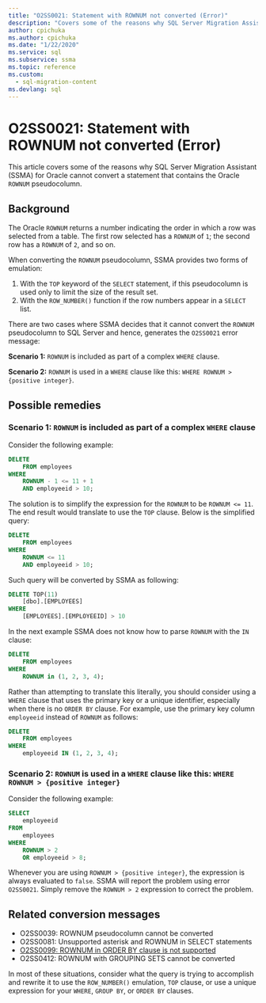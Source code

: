 ```yaml
---
title: "O2SS0021: Statement with ROWNUM not converted (Error)"
description: "Covers some of the reasons why SQL Server Migration Assistant (SSMA) for Oracle cannot convert a statement that contains the Oracle ROWNUM pseudocolumn."
author: cpichuka
ms.author: cpichuka
ms.date: "1/22/2020"
ms.service: sql
ms.subservice: ssma
ms.topic: reference
ms.custom:
  - sql-migration-content
ms.devlang: sql
---
```


# O2SS0021: Statement with ROWNUM not converted (Error)

This article covers some of the reasons why SQL Server Migration Assistant (SSMA) for Oracle cannot convert a statement that contains the Oracle `ROWNUM` pseudocolumn.

## Background

The Oracle `ROWNUM` returns a number indicating the order in which a row was selected from a table. The first row selected has a `ROWNUM` of `1`; the second row has a `ROWNUM` of `2`, and so on.

When converting the `ROWNUM` pseudocolumn, SSMA provides two forms of emulation:

 1. With the `TOP` keyword of the `SELECT` statement, if this pseudocolumn is used only to limit the size of the result set.
 2. With the `ROW_NUMBER()` function if the row numbers appear in a `SELECT` list.

There are two cases where SSMA decides that it cannot convert the `ROWNUM` pseudocolumn to SQL Server and hence, generates the `O2SS0021` error message:

**Scenario 1:** `ROWNUM` is included as part of a complex `WHERE` clause.

**Scenario 2:** `ROWNUM` is used in a `WHERE` clause like this: `WHERE ROWNUM > {positive integer}`.

## Possible remedies

### Scenario 1: `ROWNUM` is included as part of a complex `WHERE` clause

Consider the following example:

```sql
DELETE
    FROM employees
WHERE
    ROWNUM - 1 <= 11 + 1
    AND employeeid > 10;
```

The solution is to simplify the expression for the `ROWNUM` to be `ROWNUM <= 11`. The end result would translate to use the `TOP` clause. Below is the simplified query:

```sql
DELETE
    FROM employees
WHERE
    ROWNUM <= 11
    AND employeeid > 10;
```

Such query will be converted by SSMA as following:

```sql
DELETE TOP(11)
    [dbo].[EMPLOYEES]
WHERE
    [EMPLOYEES].[EMPLOYEEID] > 10
```

In the next example SSMA does not know how to parse `ROWNUM` with the `IN` clause:

```sql
DELETE
    FROM employees
WHERE
    ROWNUM in (1, 2, 3, 4);
```

Rather than attempting to translate this literally, you should consider using a `WHERE` clause that uses the primary key or a unique identifier, especially when there is no `ORDER BY` clause. For example, use the primary key column `employeeid` instead of `ROWNUM` as follows:

```sql
DELETE
    FROM employees
WHERE
    employeeid IN (1, 2, 3, 4);
```

### Scenario 2: `ROWNUM` is used in a `WHERE` clause like this: `WHERE ROWNUM > {positive integer}`

Consider the following example:

```sql
SELECT
    employeeid
FROM
    employees
WHERE
    ROWNUM > 2
    OR employeeid > 8;
```

Whenever you are using `ROWNUM > {positive integer}`, the expression is always evaluated to `false`. SSMA will report the problem using error `O2SS0021`. Simply remove the `ROWNUM > 2` expression to correct the problem.

## Related conversion messages

* O2SS0039: ROWNUM pseudocolumn cannot be converted
* O2SS0081: Unsupported asterisk and ROWNUM in SELECT statements
* [O2SS0099: ROWNUM in ORDER BY clause is not supported](o2ss0099.md)
* O2SS0412: ROWNUM with GROUPING SETS cannot be converted

In most of these situations, consider what the query is trying to accomplish and rewrite it to use the `ROW_NUMBER()` emulation, `TOP` clause, or use a unique expression for your `WHERE`, `GROUP BY`, or `ORDER BY` clauses.
